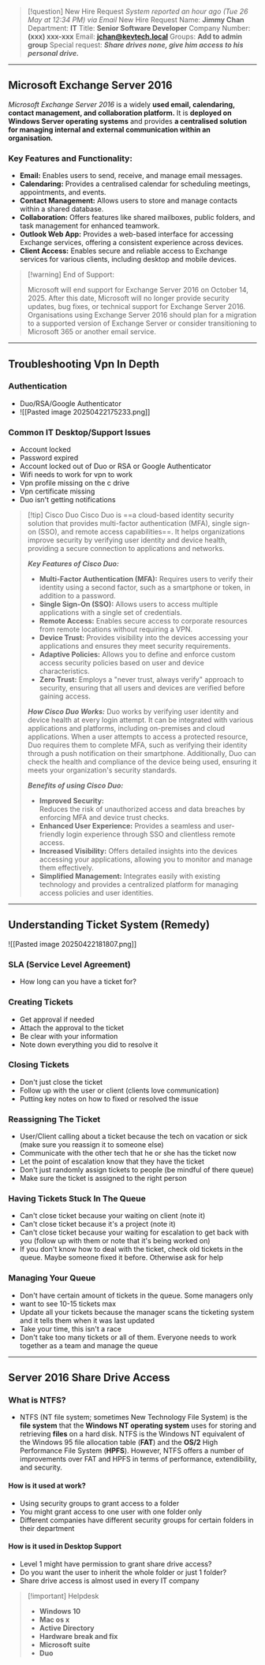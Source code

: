 

> [!question] New Hire Request
> *System reported an hour ago (Tue 26 May at 12:34 PM) via Email*
> New Hire Request
> Name: **Jimmy Chan**
> Department: **IT**
> Title: **Senior Software Developer**
> Company Number: **(xxx) xxx-xxx**
> Email: **jchan@kevtech.local**
> Groups: **Add to admin group**
> Special request: ***Share drives none, give him access to his personal drive.***

---
## Microsoft Exchange Server 2016

*Microsoft Exchange Server 2016* is a widely **used email, calendaring, contact management, and collaboration platform.** It is **deployed on Windows Server operating systems** and provides **a centralised solution for managing internal and external communication within an organisation.** 

### Key Features and Functionality:

- **Email:** Enables users to send, receive, and manage email messages. 
- **Calendaring:** Provides a centralised calendar for scheduling meetings, appointments, and events. 
- **Contact Management:** Allows users to store and manage contacts within a shared database. 
- **Collaboration:** Offers features like shared mailboxes, public folders, and task management for enhanced teamwork. 
- **Outlook Web App:** Provides a web-based interface for accessing Exchange services, offering a consistent experience across devices. 
- **Client Access:** Enables secure and reliable access to Exchange services for various clients, including desktop and mobile devices.

> [!warning] End of Support:
> 
> Microsoft will end support for Exchange Server 2016 on October 14, 2025. After this date, Microsoft will no longer provide security updates, bug fixes, or technical support for Exchange Server 2016. Organisations using Exchange Server 2016 should plan for a migration to a supported version of Exchange Server or consider transitioning to Microsoft 365 or another email service.


---

## Troubleshooting Vpn In Depth

### Authentication

- Duo/RSA/Google Authenticator
- ![[Pasted image 20250422175233.png]]

### Common IT Desktop/Support Issues

- Account locked
- Password expired
- Account locked out of Duo or RSA or Google Authenticator
- Wifi needs to work for vpn to work
- Vpn profile missing on the c drive
- Vpn certificate missing
- Duo isn't getting notifications

> [!tip] Cisco Duo
> Cisco Duo is ==a cloud-based identity security solution that provides multi-factor authentication (MFA), single sign-on (SSO), and remote access capabilities==. It helps organizations improve security by verifying user identity and device health, providing a secure connection to applications and networks. 
> 
> ***Key Features of Cisco Duo:***
>- **Multi-Factor Authentication (MFA):**
>        Requires users to verify their identity using a second factor, such as a smartphone or token, in addition to a password. 
>- **Single Sign-On (SSO):**
> 	   Allows users to access multiple applications with a single set of credentials. 
>- **Remote Access:** 
> 	   Enables secure access to corporate resources from remote locations without requiring a VPN. 
>- **Device Trust:**
> 	 Provides visibility into the devices accessing your applications and ensures they meet security requirements. 
>- **Adaptive Policies:**
> 	 Allows you to define and enforce custom access security policies based on user and device characteristics. 
>- **Zero Trust:**
> 	  Employs a "never trust, always verify" approach to security, ensuring that all users and devices are verified before gaining access. 
>
>***How Cisco Duo Works:***
>	Duo works by verifying user identity and device health at every login attempt. It can be integrated with various applications and platforms, including on-premises and cloud applications. When a user attempts to access a protected resource, Duo requires them to complete MFA, such as verifying their identity through a push notification on their smartphone. Additionally, Duo can check the health and compliance of the device being used, ensuring it meets your organization's security standards. 
>
>***Benefits of using Cisco Duo:***
>- **Improved Security:**  
> 	   Reduces the risk of unauthorized access and data breaches by enforcing MFA and device trust checks. 
>- **Enhanced User Experience:**
> 	   Provides a seamless and user-friendly login experience through SSO and clientless remote access. 
>- **Increased Visibility:**
> 	 Offers detailed insights into the devices accessing your applications, allowing you to monitor and manage them effectively. 
>- **Simplified Management:**
 >	Integrates easily with existing technology and provides a centralized platform for managing access policies and user identities.


---

## Understanding Ticket System (Remedy)

![[Pasted image 20250422181807.png]]

### SLA (Service Level Agreement)

- How long can you have a ticket for?

### Creating Tickets

- Get approval if needed
- Attach the approval to the ticket
- Be clear with your information
- Note down everything you did to resolve it

### Closing Tickets

- Don't just close the ticket
- Follow up with the user or client (clients love communication)
- Putting key notes on how to fixed or resolved the issue

### Reassigning The Ticket

- User/Client calling about a ticket because the tech on vacation or sick (make sure you reassign it to someone else)
- Communicate with the other tech that he or she has the ticket now
- Let the point of escalation know that they have the ticket
- Don't just randomly assign tickets to people (be mindful of there queue)
- Make sure the ticket is assigned to the right person

### Having Tickets Stuck In The Queue

- Can't close ticket because your waiting on client (note it)
- Can't close ticket because it's a project (note it)
- Can't close ticket because your waiting for escalation to get back with you (follow up with them or note that it's being worked on)
- If you don't know how to deal with the ticket, check old tickets in the queue. Maybe someone fixed it before. Otherwise ask for help

### Managing Your Queue

- Don't have certain amount of tickets in the queue. Some managers only
- want to see 10-15 tickets max
- Update all your tickets because the manager scans the ticketing system and it tells them when it was last updated
- Take your time, this isn't a race
- Don't take too many tickets or all of them. Everyone needs to work together as a team and manage the queue

---

## Server 2016 Share Drive Access

### What is NTFS?

- NTFS (NT file system; sometimes New Technology File System) is the **file system** that the **Windows NT operating system** uses for storing and retrieving **files** on a hard disk. NTFS is the Windows NT equivalent of the Windows 95 file allocation table (**FAT**) and the **OS/2** High Performance File System (**HPFS**). However, NTFS offers a number of improvements over FAT and HPFS in terms of performance, extendibility, and security.

#### How is it used at work?

- Using security groups to grant access to a folder
- You might grant access to one user with one folder only
- Different companies have different security groups for certain folders in their department

#### How is it used in Desktop Support

- Level 1 might have permission to grant share drive access?
- Do you want the user to inherit the whole folder or just 1 folder?
- Share drive access is almost used in every IT company

>[!important] Helpdesk
>- **Windows 10**
>- **Mac os x**
>- **Active Directory**
>- **Hardware break and fix**
>- **Microsoft suite**
>- **Duo**

